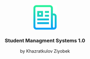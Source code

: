 <!-- PROJECT LOGO -->
<br />
<p align="center">
  <a href="https://github.com/Khazratkulov-Ziyobek/Phystech-server/tree/dev">
    <img src="images/logo.png" alt="Logo" width="80" height="80">
  </a>

  <h3 align="center">Student Managment Systems 1.0</h3>

  <p align="center">
    by Khazratkulov Ziyobek
    <br />
    
  </p>
</p>